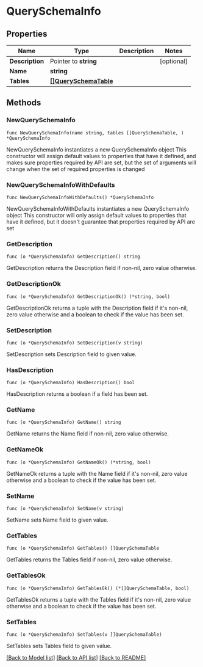 # QuerySchemaInfo

## Properties

Name | Type | Description | Notes
------------ | ------------- | ------------- | -------------
**Description** | Pointer to **string** |  | [optional] 
**Name** | **string** |  | 
**Tables** | [**[]QuerySchemaTable**](QuerySchemaTable.md) |  | 

## Methods

### NewQuerySchemaInfo

`func NewQuerySchemaInfo(name string, tables []QuerySchemaTable, ) *QuerySchemaInfo`

NewQuerySchemaInfo instantiates a new QuerySchemaInfo object
This constructor will assign default values to properties that have it defined,
and makes sure properties required by API are set, but the set of arguments
will change when the set of required properties is changed

### NewQuerySchemaInfoWithDefaults

`func NewQuerySchemaInfoWithDefaults() *QuerySchemaInfo`

NewQuerySchemaInfoWithDefaults instantiates a new QuerySchemaInfo object
This constructor will only assign default values to properties that have it defined,
but it doesn't guarantee that properties required by API are set

### GetDescription

`func (o *QuerySchemaInfo) GetDescription() string`

GetDescription returns the Description field if non-nil, zero value otherwise.

### GetDescriptionOk

`func (o *QuerySchemaInfo) GetDescriptionOk() (*string, bool)`

GetDescriptionOk returns a tuple with the Description field if it's non-nil, zero value otherwise
and a boolean to check if the value has been set.

### SetDescription

`func (o *QuerySchemaInfo) SetDescription(v string)`

SetDescription sets Description field to given value.

### HasDescription

`func (o *QuerySchemaInfo) HasDescription() bool`

HasDescription returns a boolean if a field has been set.

### GetName

`func (o *QuerySchemaInfo) GetName() string`

GetName returns the Name field if non-nil, zero value otherwise.

### GetNameOk

`func (o *QuerySchemaInfo) GetNameOk() (*string, bool)`

GetNameOk returns a tuple with the Name field if it's non-nil, zero value otherwise
and a boolean to check if the value has been set.

### SetName

`func (o *QuerySchemaInfo) SetName(v string)`

SetName sets Name field to given value.


### GetTables

`func (o *QuerySchemaInfo) GetTables() []QuerySchemaTable`

GetTables returns the Tables field if non-nil, zero value otherwise.

### GetTablesOk

`func (o *QuerySchemaInfo) GetTablesOk() (*[]QuerySchemaTable, bool)`

GetTablesOk returns a tuple with the Tables field if it's non-nil, zero value otherwise
and a boolean to check if the value has been set.

### SetTables

`func (o *QuerySchemaInfo) SetTables(v []QuerySchemaTable)`

SetTables sets Tables field to given value.



[[Back to Model list]](../README.md#documentation-for-models) [[Back to API list]](../README.md#documentation-for-api-endpoints) [[Back to README]](../README.md)


